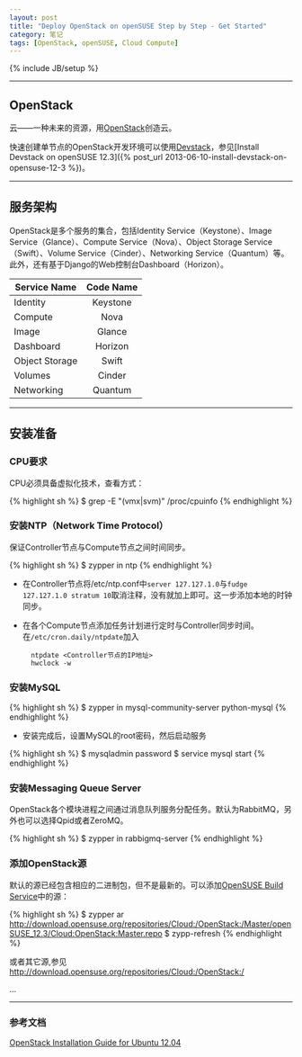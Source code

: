 ```yaml
---
layout: post
title: "Deploy OpenStack on openSUSE Step by Step - Get Started"
category: 笔记
tags: [OpenStack, openSUSE, Cloud Compute]
---
```

{% include JB/setup %}

---

## OpenStack

云——一种未来的资源，用[OpenStack][]创造云。

快速创建单节点的OpenStack开发环境可以使用[Devstack][]，参见[Install Devstack on openSUSE 12.3]({% post_url 2013-06-10-install-devstack-on-opensuse-12-3 %})。

---

## 服务架构

OpenStack是多个服务的集合，包括Identity Service（Keystone）、Image Service（Glance）、Compute Service（Nova）、Object Storage Service（Swift）、Volume Service（Cinder）、Networking Service（Quantum）等。此外，还有基于Django的Web控制台Dashboard（Horizon）。

Service Name | Code Name
-----------|:-----------:
Identity | Keystone
Compute | Nova
Image | Glance
Dashboard | Horizon
Object Storage | Swift
Volumes | Cinder
Networking | Quantum


---

## 安装准备

### CPU要求

CPU必须具备虚拟化技术，查看方式：

{% highlight sh %}
$ grep -E "(vmx|svm)" /proc/cpuinfo
{% endhighlight %}

### 安装NTP（Network Time Protocol）

保证Controller节点与Compute节点之间时间同步。

{% highlight sh %}
$ zypper in ntp
{% endhighlight %}

- 在Controller节点将/etc/ntp.conf中`server 127.127.1.0`与`fudge 127.127.1.0 stratum 10`取消注释，没有就加上即可。这一步添加本地的时钟同步。

- 在各个Compute节点添加任务计划进行定时与Controller同步时间。在`/etc/cron.daily/ntpdate`加入

		ntpdate <Controller节点的IP地址>
		hwclock -w

### 安装MySQL

{% highlight sh %}
$ zypper in mysql-community-server python-mysql
{% endhighlight %}

- 安装完成后，设置MySQL的root密码，然后启动服务

{% highlight sh %}
$ mysqladmin password <new password>
$ service mysql start
{% endhighlight %}

### 安装Messaging Queue Server

OpenStack各个模块进程之间通过消息队列服务分配任务。默认为RabbitMQ，另外也可以选择Qpid或者ZeroMQ。

{% highlight sh %}
$ zypper in rabbigmq-server
{% endhighlight %}

### 添加OpenStack源

默认的源已经包含相应的二进制包，但不是最新的。可以添加[OpenSUSE Build Service][]中的源：

{% highlight sh %}
$ zypper ar http://download.opensuse.org/repositories/Cloud:/OpenStack:/Master/openSUSE_12.3/Cloud:OpenStack:Master.repo
$ zypp-refresh
{% endhighlight %}

或者其它源,参见<http://download.opensuse.org/repositories/Cloud:/OpenStack:/>

...

---

### 参考文档

[OpenStack Installation Guide for Ubuntu 12.04][]



[OpenStack]: http://openstack.org
[Devstack]: http://devstack.org
[OpenSUSE Build Service]: https://build.opensuse.org/project/show?project=Cloud%3AOpenStack
[OpenStack Installation Guide for Ubuntu 12.04]: http://docs.openstack.org/grizzly/openstack-compute/install/apt/content/
